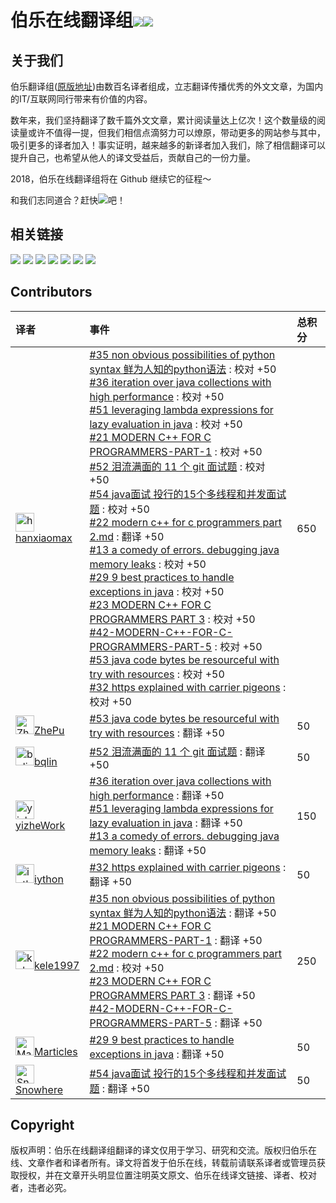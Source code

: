 # 伯乐在线翻译组[![](https://img.shields.io/badge/网站-伯乐在线-blue.svg?longCache=true&style=plastic)](http://www.jobbole.com/)[![](https://img.shields.io/badge/weibo-@伯乐在线-blue.svg?longCache=true&style=plastic)](https://weibo.com/jobbole)



## 关于我们 

伯乐翻译组([原版地址](http://fanyi.jobbole.com/))由数百名译者组成，立志翻译传播优秀的外文文章，为国内的IT/互联网同行带来有价值的内容。


数年来，我们坚持翻译了数千篇外文文章，累计阅读量达上亿次！这个数量级的阅读量或许不值得一提，但我们相信点滴努力可以燎原，带动更多的网站参与其中，吸引更多的译者加入！事实证明，越来越多的新译者加入我们，除了相信翻译可以提升自己，也希望从他人的译文受益后，贡献自己的一份力量。

2018，伯乐在线翻译组将在 Github 继续它的征程～

和我们志同道合？赶快[![](https://img.shields.io/badge/click-申请加入-green.svg?longCache=true&style=plastic)](https://github.com/jobbole/translation-playground/issues/new?title=%E8%AF%91%E8%80%85%E7%94%B3%E8%AF%B7&template=----.md)吧！


## 相关链接
[![](https://img.shields.io/badge/1.-项目地址-blue.svg?longCache=true&style=popout)](https://github.com/jobbole/translation-project)
[![](https://img.shields.io/badge/2.-帮助文档-blue.svg?longCache=true&style=popout)](https://github.com/jobbole/translation-project/wiki)
[![](https://img.shields.io/badge/3.-视频教程-blue.svg?longCache=true&style=popout)](https://www.bilibili.com/video/av27999596/)
[![](https://img.shields.io/badge/4.-待翻译文章-blue.svg?longCache=true&style=popout)](https://github.com/jobbole/translation-project/issues?q=is%3Aopen+is%3Aissue+label%3A%22B1-To+do%22)
[![](https://img.shields.io/badge/5.-waffle看板-blue.svg?longCache=true&style=popout)](https://waffle.io/jobbole/translation-warehouse)
[![](https://img.shields.io/badge/6.-问题反馈-blue.svg?longCache=true&style=popout)](https://github.com/jobbole/translation-playground)
[![](https://img.shields.io/badge/7.-Gitter-green.svg?longCache=true&style=popout)](https://gitter.im/translation-project/Lobby)

##  Contributors
|译者|事件|总积分|
|:---|:---|:---|
| <img alt="hanxiaomax" src="https://avatars1.githubusercontent.com/u/3370445?v=4&s=30" width='30px'>[hanxiaomax](https://github.com/hanxiaomax) |[#35 non obvious possibilities of python syntax 鲜为人知的python语法](https://github.com/jobbole/translation-project/pull/56) : 校对  +50<br>[#36 iteration over java collections with high performance](https://github.com/jobbole/translation-project/pull/59) : 校对  +50<br>[#51 leveraging lambda expressions for lazy evaluation in java](https://github.com/jobbole/translation-project/pull/67) : 校对  +50<br>[#21 MODERN C++ FOR C PROGRAMMERS-PART-1](https://github.com/jobbole/translation-project/pull/70) : 校对  +50<br>[#52 泪流满面的 11 个 git 面试题](https://github.com/jobbole/translation-project/pull/71) : 校对  +50<br>[#54 java面试 投行的15个多线程和并发面试题](https://github.com/jobbole/translation-project/pull/72) : 校对  +50<br>[#22 modern c++ for c programmers part 2.md](https://github.com/jobbole/translation-project/pull/74) : 翻译  +50<br>[#13 a comedy of errors. debugging java memory leaks](https://github.com/jobbole/translation-project/pull/75) : 校对  +50<br>[#29 9 best practices to handle exceptions in java](https://github.com/jobbole/translation-project/pull/76) : 校对  +50<br>[#23 MODERN C++ FOR C PROGRAMMERS PART 3](https://github.com/jobbole/translation-project/pull/78) : 校对  +50<br>[#42-MODERN-C++-FOR-C-PROGRAMMERS-PART-5](https://github.com/jobbole/translation-project/pull/85) : 校对  +50<br>[#53 java code bytes be resourceful with try with resources](https://github.com/jobbole/translation-project/pull/88) : 校对  +50<br>[#32 https explained with carrier pigeons](https://github.com/jobbole/translation-project/pull/92) : 校对  +50<br> | 650| 
| <img alt="ZhePu" src="https://avatars0.githubusercontent.com/u/16314675?v=4&s=30" width='30px'>[ZhePu](https://github.com/ZhePu) |[#53 java code bytes be resourceful with try with resources](https://github.com/jobbole/translation-project/pull/88) : 翻译  +50<br> | 50| 
| <img alt="bqlin" src="https://avatars1.githubusercontent.com/u/13716794?v=4&s=30" width='30px'>[bqlin](https://github.com/bqlin) |[#52 泪流满面的 11 个 git 面试题](https://github.com/jobbole/translation-project/pull/71) : 翻译  +50<br> | 50| 
| <img alt="yizheWork" src="https://avatars1.githubusercontent.com/u/10849859?v=4&s=30" width='30px'>[yizheWork](https://github.com/yizheWork) |[#36 iteration over java collections with high performance](https://github.com/jobbole/translation-project/pull/59) : 翻译  +50<br>[#51 leveraging lambda expressions for lazy evaluation in java](https://github.com/jobbole/translation-project/pull/67) : 翻译  +50<br>[#13 a comedy of errors. debugging java memory leaks](https://github.com/jobbole/translation-project/pull/75) : 翻译  +50<br> | 150| 
| <img alt="iython" src="https://avatars0.githubusercontent.com/u/29975749?v=4&s=30" width='30px'>[iython](https://github.com/iython) |[#32 https explained with carrier pigeons](https://github.com/jobbole/translation-project/pull/92) : 翻译  +50<br> | 50| 
| <img alt="kele1997" src="https://avatars2.githubusercontent.com/u/24707678?v=4&s=30" width='30px'>[kele1997](https://github.com/kele1997) |[#35 non obvious possibilities of python syntax 鲜为人知的python语法](https://github.com/jobbole/translation-project/pull/56) : 翻译  +50<br>[#21 MODERN C++ FOR C PROGRAMMERS-PART-1](https://github.com/jobbole/translation-project/pull/70) : 翻译  +50<br>[#22 modern c++ for c programmers part 2.md](https://github.com/jobbole/translation-project/pull/74) : 校对  +50<br>[#23 MODERN C++ FOR C PROGRAMMERS PART 3](https://github.com/jobbole/translation-project/pull/78) : 翻译  +50<br>[#42-MODERN-C++-FOR-C-PROGRAMMERS-PART-5](https://github.com/jobbole/translation-project/pull/85) : 翻译  +50<br> | 250| 
| <img alt="Marticles" src="https://avatars3.githubusercontent.com/u/37302483?v=4&s=30" width='30px'>[Marticles](https://github.com/Marticles) |[#29 9 best practices to handle exceptions in java](https://github.com/jobbole/translation-project/pull/76) : 翻译  +50<br> | 50| 
| <img alt="Snowhere" src="https://avatars1.githubusercontent.com/u/5283862?v=4&s=30" width='30px'>[Snowhere](https://github.com/Snowhere) |[#54 java面试 投行的15个多线程和并发面试题](https://github.com/jobbole/translation-project/pull/72) : 翻译  +50<br> | 50| 




## Copyright
版权声明：伯乐在线翻译组翻译的译文仅用于学习、研究和交流。版权归伯乐在线、文章作者和译者所有。译文将首发于伯乐在线，转载前请联系译者或管理员获取授权，并在文章开头明显位置注明英文原文、伯乐在线译文链接、译者、校对者，违者必究。
